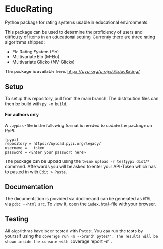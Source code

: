 # EducRating
Python package for rating systems usable in educational environments.

This package can be used to determine the proficiency of users and difficulty of items in an educational setting.
Currently there are three rating algorithms shipped:
- Elo Rating System (Elo)
- Multivariate Elo (M-Elo)
- Multivariate Glicko (MV-Glicko)

The package is available here: https://pypi.org/project/EducRating/
## Setup
To setup this repository, pull from the main branch.
The distribution files can then be build with `py -m build`.
#### For authors only
A `.pypirc`-file in the following format is needed to update the package on PyPI:
```
[pypi]
repository = https://upload.pypi.org/legacy/
username = __token__
password = <Enter your password here>
```
The package can be upload using the `twine upload -r testpypi dist/*` command.
Afterwards you will be asked to enter your API-Token which has to pasted in with `Edit > Paste`.
## Documentation
The documentation is provided via docline and can be generated as `HTML` via `pdoc --html src`.
To view it, open the `index.html`-file with your browser.
## Testing
All algorithms have been tested with Pytest.
You can run the tests by yourself using the `coverage run -m --branch pytest'.
The results will be shown inside the console with `coverage report -m`. 
